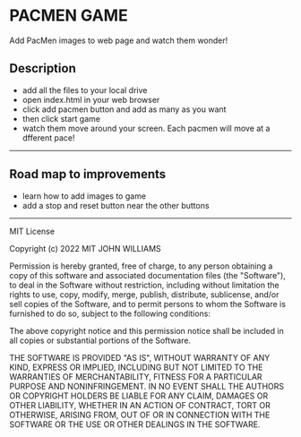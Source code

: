 <h1> PACMEN GAME</h1>

Add PacMen images to web page and watch them wonder!

<h2>Description</h2>
<ul>
  <li>add all the files to your local drive</li>
  <li>open index.html in your web browser</li>
  <li>click add pacmen button and add as many as you want</li>
  <li>then click start game</li>
  <li>watch them move around your screen. Each pacmen will move at a dfferent pace!</li>
</ul>
<hr>
<h2>Road map to improvements</h2>
 <ul>
  <li>learn how to add images to game</li>
  <li>add a stop and reset button near the other buttons</li>
</ul>

<hr>
MIT License

Copyright (c) 2022 MIT JOHN WILLIAMS

Permission is hereby granted, free of charge, to any person obtaining a copy
of this software and associated documentation files (the "Software"), to deal
in the Software without restriction, including without limitation the rights
to use, copy, modify, merge, publish, distribute, sublicense, and/or sell
copies of the Software, and to permit persons to whom the Software is
furnished to do so, subject to the following conditions:

The above copyright notice and this permission notice shall be included in all
copies or substantial portions of the Software.

THE SOFTWARE IS PROVIDED "AS IS", WITHOUT WARRANTY OF ANY KIND, EXPRESS OR
IMPLIED, INCLUDING BUT NOT LIMITED TO THE WARRANTIES OF MERCHANTABILITY,
FITNESS FOR A PARTICULAR PURPOSE AND NONINFRINGEMENT. IN NO EVENT SHALL THE
AUTHORS OR COPYRIGHT HOLDERS BE LIABLE FOR ANY CLAIM, DAMAGES OR OTHER
LIABILITY, WHETHER IN AN ACTION OF CONTRACT, TORT OR OTHERWISE, ARISING FROM,
OUT OF OR IN CONNECTION WITH THE SOFTWARE OR THE USE OR OTHER DEALINGS IN THE
SOFTWARE.
